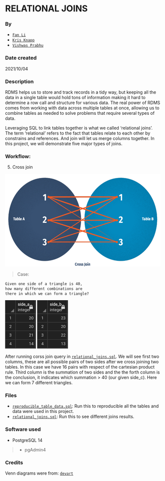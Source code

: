 # RELATIONAL JOINS
### By
+ [`Fan Li`](https://github.com/victorlifan)
+ [`Kris Knapp`](https://github.com/kknapp3)
+ [`Vishwas Prabhu`](https://github.com/vishwasprabhu)

### Date created
2021/10/04

### Description
RDMS helps us to store and track records in a tidy way, but keeping all the data in a single table would hold tons of information making it hard to determine a row call and structure for various data. The real power of RDMS comes from working with data across multiple tables at once, allowing us to combine tables as needed to solve problems that require several types of data.

Leveraging SQL to link tables together is what we called ‘relational joins’. The term ‘relational’ refers to the fact that tables relate to each other by constrains and references. And join will let us merge columns together. In this project, we will demonstrate five major types of joins.

### Workflow:
5) Cross join

<img src="img/cross_join.png" height="300" width="580">

> Case:

    Given one side of a triangle is 40,
	how many different combinations are
	there in which we can form a triangle?

<p float="left">
      <img src="img/trangle_side_a.png" width="100" />
      <img src="img/trangle_side_b.png" width="100" />
</p>

After running corss join query in [`relational_joins.sql`](https://github.com/vishwasprabhu/relational_joins/blob/main/relational_joins.sql). We will see first two columns, these are all possible pairs of two sides after we cross joining two tables. In this case we have 16 pairs with respect of the cartesian product rule. Third column is the summation of two sides and the the forth column is the conclusion, it indicates which summation > 40 (our given side_c). Here we can form 7 different triangles.

### Files
* [`reproducible_table_data.sql`](https://github.com/vishwasprabhu/relational_joins/blob/main/reproducible_table_data.sql): Run this to reproducible all the tables and data were used in this project.
* [`relational_joins.sql`](https://github.com/vishwasprabhu/relational_joins/blob/main/relational_joins.sql): Run this to see different joins results.

### Software used
+ PostgreSQL 14
> * pgAdmin4

### Credits
Venn diagrams were from: [`devart`](https://www.devart.com/dbforge/sql/sqlcomplete/sql-join-statements.html)
